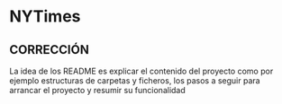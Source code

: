 # NYTimes


## CORRECCIÓN
La idea de los README es explicar el contenido del proyecto como por ejemplo estructuras de carpetas y 
ficheros, los pasos a seguir para arrancar el proyecto y resumir su funcionalidad
 
